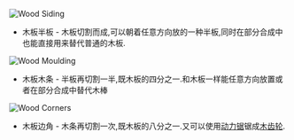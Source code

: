 ![Wood Siding]() 
* 木板半板 - 木板切割而成,可以朝着任意方向放的一种半板,同时在部分合成中也能直接用来替代普通的木板.

![Wood Moulding](oredict:mouldingWood) 
* 木板木条 - 半板再切割一半,既木板的四分之一.和木板一样能任意方向放置或者在部分合成中替代木棒

![Wood Corners](oredict:cornerWood)
* 木板边角 - 木条再切割一次,既木板的八分之一.又可以使用[动力锯](saw.md)锯成[木齿轮](../items/gear.md).